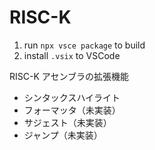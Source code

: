 # RISC-K

1. run `npx vsce package` to build
2. install `.vsix` to VSCode

RISC-K アセンブラの拡張機能

- シンタックスハイライト
- フォーマッタ（未実装）
- サジェスト（未実装）
- ジャンプ（未実装）
